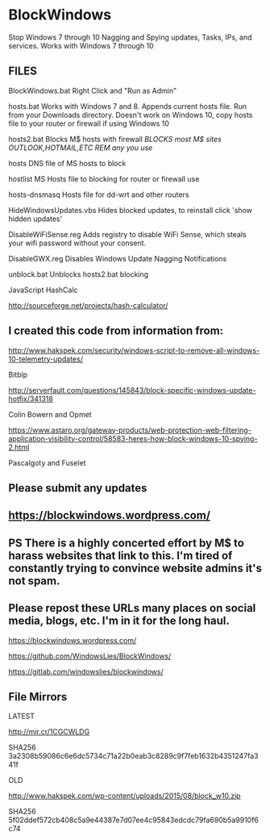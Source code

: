 # BlockWindows
Stop Windows 7 through 10 Nagging and Spying updates, Tasks, IPs, and services. Works with Windows 7 through 10

FILES
-----

BlockWindows.bat Right Click and "Run as Admin"

hosts.bat Works with Windows 7 and 8. Appends current hosts file. Run from your Downloads directory.
Doesn't work on Windows 10, copy hosts file to your router or firewall if using Windows 10

hosts2.bat Blocks M$ hosts with firewall *BLOCKS most M$ sites OUTLOOK,HOTMAIL,ETC REM any you use*

hosts DNS file of MS hosts to block

hostlist MS Hosts file to blocking for router or firewall use

hosts-dnsmasq Hosts file for dd-wrt and other routers 

HideWindowsUpdates.vbs Hides blocked updates, to reinstall click 'show hidden updates'

DisableWiFiSense.reg Adds registry to disable WiFi Sense, which steals your wifi password without your consent.

DisableGWX.reg Disables Windows Update Nagging Notifications

unblock.bat Unblocks hosts2.bat blocking

JavaScript HashCalc

http://sourceforge.net/projects/hash-calculator/

I created this code from information from:
--

http://www.hakspek.com/security/windows-script-to-remove-all-windows-10-telemetry-updates/

Bitblp

http://serverfault.com/questions/145843/block-specific-windows-update-hotfix/341318

Colin Bowern and Opmet

https://www.astaro.org/gateway-products/web-protection-web-filtering-application-visibility-control/58583-heres-how-block-windows-10-spying-2.html

Pascalgoty and Fuselet

Please submit any updates
-------
https://blockwindows.wordpress.com/
---
PS There is a highly concerted effort by M$ to harass websites that link to this. I'm tired of constantly trying to convince website admins it's not spam.
--
Please repost these URLs many places on social media, blogs, etc. I'm in it for the long haul.
--
https://blockwindows.wordpress.com/

https://github.com/WindowsLies/BlockWindows/

https://gitlab.com/windowslies/blockwindows/

File Mirrors
--
LATEST

http://mir.cr/1CGCWLDG

SHA256 3a2308b59086c6e6dc5734c71a22b0eab3c8289c9f7feb1632b4351247fa341f

OLD

http://www.hakspek.com/wp-content/uploads/2015/08/block_w10.zip

SHA256 5f02ddef572cb408c5a9e44387e7d07ee4c95843edcdc79fa690b5a9910f6c74
